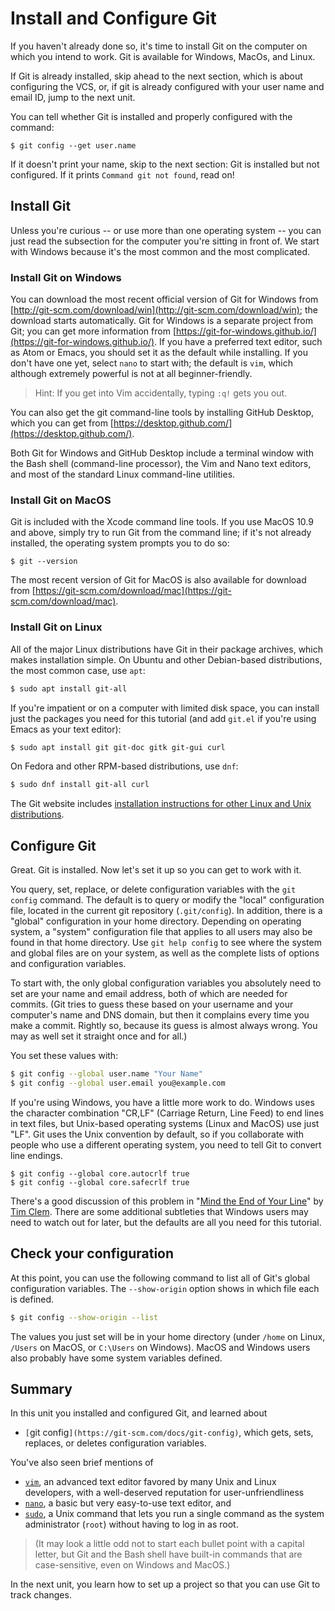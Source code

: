 # Install and Configure Git

If you haven't already done so, it's time to install Git on the computer on which you
intend to work. Git is available for Windows, MacOs, and Linux.

If Git is already installed, skip ahead to the next section, which is about
configuring the VCS, or, if git is already configured with your user name and email ID,
jump to the next unit.

You can tell whether Git is installed and properly configured with the
command:

```
$ git config --get user.name
```

If it doesn't print your name, skip to the next section:  Git is installed but
not configured.  If it prints `Command git not found`, read on!

## Install Git 

Unless you're curious -- or use more than one operating system -- you can just
read the subsection for the computer you're sitting in front of. We start
with Windows because it's the most common and the most complicated.

### Install Git on Windows

You can download the most recent official version of Git for Windows from
[http://git-scm.com/download/win](http://git-scm.com/download/win); the
download starts automatically. Git for Windows is a separate project from
Git; you can get more information from
[https://git-for-windows.github.io/](https://git-for-windows.github.io/). If
you have a preferred text editor, such as Atom or Emacs, you should set it as
the default while installing. If you don't have one yet, select `nano` to
start with; the default is `vim`, which although extremely powerful is not at
all beginner-friendly.

> Hint: If you get into Vim accidentally, typing `:q!` gets you out.

You can also get the git command-line tools by installing GitHub Desktop,
which you can get from
[https://desktop.github.com/](https://desktop.github.com/). 

Both Git for Windows and GitHub Desktop include a terminal window with the
Bash shell (command-line processor), the Vim and Nano text editors, and most
of the standard Linux command-line utilities.


### Install Git on MacOS

Git is included with the Xcode command line tools. If you use MacOS 10.9 and above, simply try to run Git from the command line; if it's not already installed, the operating system prompts you to do so:

```
$ git --version
```

The most recent version of Git for MacOS is also available for download from
[https://git-scm.com/download/mac](https://git-scm.com/download/mac).


### Install Git on Linux

All of the major Linux distributions have Git in their package archives,
which makes installation simple. On Ubuntu and other Debian-based
distributions, the most common case, use `apt`:

```bash
$ sudo apt install git-all
```

If you're impatient or on a computer with limited disk space, you can install
just the packages you need for this tutorial (and add `git.el` if you're using
Emacs as your text editor):

```bash
$ sudo apt install git git-doc gitk git-gui curl
```

On Fedora and other RPM-based distributions, use `dnf`:

```bash
$ sudo dnf install git-all curl
```

The Git website includes [installation instructions for other Linux
and Unix distributions](https://git-scm.com/download/linux).


## Configure Git

Great. Git is installed. Now let's set it up so you can get to work with it.

You query, set, replace, or delete configuration variables with the 
`git config` command. The default is to query or modify the "local"
configuration file, located in the current git repository (`.git/config`). In
addition, there is a "global" configuration in your home directory. Depending on operating system, a "system" configuration file that applies to all users may also be found in that home directory. Use
`git help config` to see where the system and global files are on your system,
as well as the complete lists of options and configuration variables.

To start with, the only global configuration variables you absolutely need to set are
your name and email address, both of which are needed for commits. (Git tries to guess these based on your username and your computer's name and DNS domain, but then it complains every time you make a commit.
Rightly so, because its guess is almost always wrong. You may as well set it straight once and for all.)

You set these values with:

```bash
$ git config --global user.name "Your Name"
$ git config --global user.email you@example.com
```

If you're using Windows, you have a little more work to do. Windows
uses the character combination "CR,LF" (Carriage Return, Line Feed) to end
lines in text files, but Unix-based operating systems (Linux and MacOS) use
just "LF". Git uses the Unix convention by default, so if you collaborate
with people who use a different operating system, you need to tell Git to
convert line endings.

```
$ git config --global core.autocrlf true
$ git config --global core.safecrlf true
```

There's a good discussion of this problem in "[Mind the End of Your Line](https://adaptivepatchwork.com/2012/03/01/mind-the-end-of-your-line/)" by [Tim Clem](https://adaptivepatchwork.com/about/). There are some additional subtleties that Windows users may need to watch out for later, but the defaults are all you need for this tutorial. 

## Check your configuration

At this point, you can use the following command to list all of Git's global
configuration variables. The `--show-origin` option shows in which file each is defined.

```bash
$ git config --show-origin --list
```

The values you just set will be in your home directory (under `/home` on Linux,
`/Users` on MacOS, or `C:\Users` on Windows). MacOS and Windows users also probably
have some system variables defined.

## Summary

In this unit you installed and configured Git, and learned about

 * `[`git config`](https://git-scm.com/docs/git-config)`, which gets, sets,
   replaces, or deletes configuration variables.

You've also seen brief mentions of

 * [`vim`](https://linux.die.net/man/1/vim), an advanced text editor favored
   by many Unix and Linux developers, with a well-deserved reputation for
   user-unfriendliness
 * [`nano`](https://linux.die.net/man/1/nano), a basic but very easy-to-use text editor, and
 * [`sudo`](https://linux.die.net/man/1/sudo), a Unix command that lets you
   run a single command as the system administrator (`root`) without having to
   log in as root.

> (It may look a little odd not to start each bullet point with a capital
> letter, but Git and the Bash shell have built-in commands that are
> case-sensitive, even on Windows and MacOS.)

In the next unit, you learn how to set up a project so that you can use
Git to track changes.
